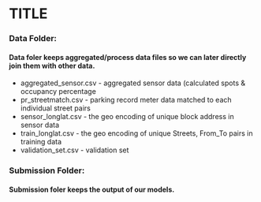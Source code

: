 # TITLE

### Data Folder:
#### Data foler keeps aggregated/process data files so we can later directly join them with other data.
- aggregated_sensor.csv  - aggregated sensor data (calculated spots & occupancy percentage
- pr_streetmatch.csv - parking record meter data matched to each individual street pairs
- sensor_longlat.csv - the geo encoding of unique block address in sensor data
- train_longlat.csv - the geo encoding of unique Streets, From_To pairs in training data 
- validation_set.csv - validation set

### Submission Folder:
#### Submission foler keeps the output of our models.
